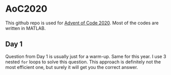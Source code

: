 # AoC2020
This github repo is used for [Advent of Code 2020](https://adventofcode.com/2020). Most of the codes are written in MATLAB.



## Day 1

Question from Day 1 is usually just for a warm-up. Same for this year. I use 3 nested `for` loops to solve this question. This approach is definitely not the most efficient one, but surely it will get you the correct answer.